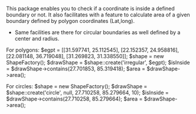 This package enables you to check if a coordinate is inside a defined boundary or not. It also facilitates with a feature to calculate area of a given boundary defined by polygon coordinates (Lat,long).

  - Same facilities are there for circular boundaries as well defined by a center and radius.


For polygons:
$egpt = [[31.597741, 25.112545], [22.152357, 24.958816], [22.081148, 36.719048], [31.269823, 31.338550]];
$shape = new ShapeFactory();
$drawShape = $shape::create('irregular', $egpt);
$isInside  = $drawShape->contains(27.701853, 85.319418);
$area = $drawShape->area(); 

For circles:
$shape = new ShapeFactory();
$drawShape = $shape::create('circle', null, 27.710258, 85.279664, 10);
$isInside  = $drawShape->contains(27.710258, 85.279664);
$area = $drawShape->area(); 